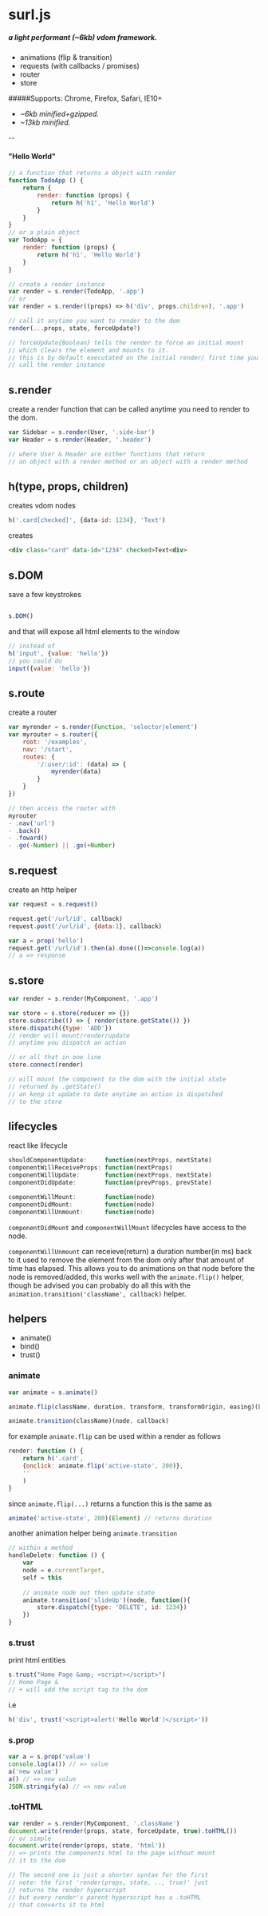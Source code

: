 # surl.js

##### a light performant (~6kb) vdom framework.

- animations (flip & transition)
- requests (with callbacks / promises)
- router
- store


#####Supports: Chrome, Firefox, Safari, IE10+

- *~6kb minified+gzipped.*  
- *~13kb minified.*


--

#### "Hello World"

```javascript
// a function that returns a object with render
function TodoApp () {
	return {
		render: function (props) {
			return h('h1', 'Hello World')
		}
	}
}
// or a plain object
var TodoApp = {
	render: function (props) {
		return h('h1', 'Hello World')
	}
}

// create a render instance
var render = s.render(TodoApp, '.app')
// or
var render = s.render((props) => h('div', props.children), '.app')

// call it anytime you want to render to the dom
render(...props, state, forceUpdate?)

// forceUpdate{Boolean} tells the render to force an initial mount
// which clears the element and mounts to it.
// this is by default executated on the initial render/ first time you
// call the render instance
```

## s.render

create a render function that can be called anytime you need to render to the dom.

```javascript
var Sidebar = s.render(User, '.side-bar')
var Header = s.render(Header, '.header')

// where User & Header are either functions that return 
// an object with a render method or an object with a render method
```


## h(type, props, children)

creates vdom nodes

```javascript
h('.card[checked]', {data-id: 1234}, 'Text')
```
creates

```html
<div class="card" data-id="1234" checked>Text<div>
```

## s.DOM

save a few keystrokes

```javascript

s.DOM()
```
and that will expose all html elements to the window

```javascript
// instead of
h('input', {value: 'hello'})
// you could do
input({value: 'hello'})
```


## s.route

create a router

```javascript
var myrender = s.render(Function, 'selector|element')
var myrouter = s.router({
	root: '/examples',
	nav: '/start',
	routes: {
		'/:user/:id': (data) => {
			myrender(data)
		}
	}
})

// then access the router with
myrouter
- .nav('url')
- .back()
- .foward()
- .go(-Number) || .go(+Number)
```
## s.request

create an http helper

```javascript
var request = s.request()

request.get('/url/id', callback)
request.post('/url/id', {data:1}, callback)

var a = prop('hello')
request.get('/url/id').then(a).done(()=>console.log(a))
// a => response

```

## s.store

```javascript
var render = s.render(MyComponent, '.app')

var store = s.store(reducer => {})
store.subscribe(() => { render(store.getState()) })
store.dispatch({type: 'ADD'})
// render will mount/render/update
// anytime you dispatch an action

// or all that in one line
store.connect(render)

// will mount the component to the dom with the initial state
// returned by .getState()
// an keep it update to date anytime an action is dispatched
// to the store

```



## lifecycles

react like lifecycle

```javascript
shouldComponentUpdate:     function(nextProps, nextState)
componentWillReceiveProps: function(nextProps)
componentWillUpdate:       function(nextProps, nextState)
componentDidUpdate:        function(prevProps, prevState)

componentWillMount:        function(node)
componentDidMount:         function(node)
componentWillUnmount:      function(node)
```

`componentDidMount` and `componentWillMount` lifecycles have access to the node.

`componentWillUnmount` can receieve(return) a duration number(in ms) back to it used to remove the element from the dom only after that amount of time has elapsed. This allows you to do animations on that node before the node is removed/added, this works well with the `animate.flip()` helper, though be advised you can probably do all this with the `animation.transition('className', callback)` helper.


## helpers


- animate()
- bind()
- trust()


### animate


```javascript
var animate = s.animate()

animate.flip(className, duration, transform, transformOrigin, easing)(Element)

animate.transition(className)(node, callback)
```

for example `animate.flip` can be used within a render as follows

```javascript
render: function () {
	return h('.card', 
	{onclick: animate.flip('active-state', 200)}, 
	''
	)
}
```
since `animate.flip(...)` returns a function this is the same as

```javascript
animate('active-state', 200)(Element) // returns duration
``` 

another animation helper being `animate.transition`

```javascript
// within a method
handleDelete: function () {
	var 
	node = e.currentTarget,
	self = this
	
	// animate node out then update state
	animate.transition('slideUp')(node, function(){
		store.dispatch({type: 'DELETE', id: 1234})
	})
}
```

### s.trust

print html entities

```javascript
s.trust("Home Page &amp; <script></script>")
// Home Page &
// + will add the script tag to the dom
```
i.e

```javascript
h('div', trust('<script>alert('Hello World')</script>'))
```

### s.prop

```javascript
var a = s.prop('value')
console.log(a()) // => value
a('new value')
a() // => new value
JSON.stringify(a) // => new value
```

### .toHTML

```javascript
var render = s.render(MyComponent, '.className')
document.write(render(props, state, forceUpdate, true).toHTML())
// or simple
document.write(render(props, state, 'html'))
// => prints the components html to the page without mount
// it to the dom

// The second one is just a shorter syntax for the first
// note: the first 'render(props, state, .., true)' just
// returns the render hyperscript
// but every render's parent hyperscript has a .toHTML
// that converts it to html
```